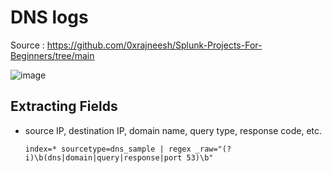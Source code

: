 # DNS logs

Source : https://github.com/0xrajneesh/Splunk-Projects-For-Beginners/tree/main

![image](https://github.com/user-attachments/assets/ed28ecce-804d-4c05-9edc-9ea3c197a772)

## Extracting Fields

* source IP, destination IP, domain name, query type, response code, etc.


      index=* sourcetype=dns_sample | regex _raw="(?i)\b(dns|domain|query|response|port 53)\b"

